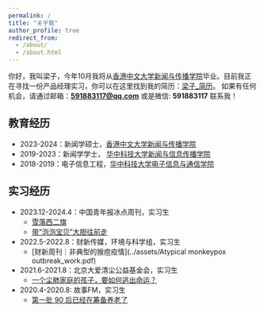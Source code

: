 ```yaml
---
permalink: /
title: "关于我"
author_profile: true
redirect_from: 
  - /about/
  - /about.html
---
```


你好，我叫梁子，今年10月我将从[香港中文大学新闻与传播学院]((https://www.com.cuhk.edu.hk/))毕业。目前我正在寻找一份产品经理实习，你可以在这里找到我的简历：[梁子_简历](../assets/Curriculum_Vitae_PM.pdf)。
如果有任何机会，请通过邮箱：**591883117@qq.com** 或是微信: **591883117** 联系我！

## 教育经历

- 2023-2024：新闻学硕士，[香港中文大学新闻与传播学院](https://www.com.cuhk.edu.hk/)
- 2019-2023：新闻学学士， [华中科技大学新闻与信息传播学院](https://sjic.hust.edu.cn/) 
- 2018-2019：电子信息工程，[华中科技大学电子信息与通信学院](https://ei.hust.edu.cn/)

## 实习经历

- 2023.12-2024.4：中国青年报冰点周刊，实习生
  - [雪落西二旗](https://mp.weixin.qq.com/s/JRrbwFOzC4Ylca4Q_pPTUg)
  - [带“泡泡宝贝”大胆往前走](https://mp.weixin.qq.com/s/_xhvB3PllEmdg7nUraKNhA)
- 2022.5-2022.8：财新传媒，环境与科学组，实习生
  - [财新周刊｜非典型的猴痘疫情](../assets/Atypical monkeypox outbreak_work.pdf)
- 2021.6-2021.8：北京大爱清尘公益基金会，实习生
  - [一个尘肺家庭的孩子，要如何逃出命运？](https://mp.weixin.qq.com/s/90f6Pw9kTWOC8RpirwMVMQ)
- 2020.4-2020.8: 故事FM，实习生
  - [第一批 90 后已经在筹备养老了](https://mp.weixin.qq.com/s/bg0qkWc5SWiiz8n1ETXjxw)
